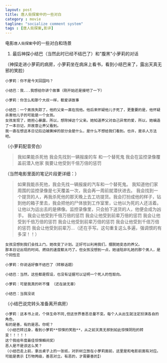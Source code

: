```yaml
---
layout: post
title: 唐人街探案中的一些对白
category : movie
tagline: "socialize comment system"
tags : [唐人街探案,影评]
---
```


电影`唐人街探案`中的一些对白和场景

1. 最后神探小结巴（当然此时已经不结巴了）和"腹黑"小萝莉的对话

（神探走进小萝莉的病房，小萝莉坐在病床上看书，看到小结巴来了，露出天真无邪的笑脸）
```
小萝莉：你不是今天回国吗？
```
```
小结巴：我...我想给你讲个故事（刚开始还是接吧了一下）
```
```
小萝莉：你怎么和那个大叔一样，都爱讲故事
```
```
小结巴：一个男孩失踪了，他的父亲一直在找他。他后来怀疑他儿子死了，更重要的是，他怀疑杀害他儿子的可能是一个女孩。  
女孩发现了，她担心暴露，所以，想除掉这个父亲。她知道养父对自己异常的爱，所以，她编造了一本日记，并故意让养父看到。  
我一直在想这本日记后边被撕掉的部分会是什么，是什么不想给我们看到。也许，是杀人方法吧。
```
（小萝莉配音旁白）
>我如果能杀死他 
>我会先找到一辆报废的车 
>和一个替死鬼 
>我会在监控录像覆盖前潜入他家 
>我要让他受到千倍万倍的惩罚 

（当然电影里面的笔记片段更详细：）
>  如果我能杀死他，我会先找一辆报废的汽车和一个替死鬼。 
>  我知道他们家周围的监控录像是七天覆盖一次，我会再一周前就潜伏进去。 
>  我会找到一个提货的人，再我杀死他的那天晚上去工坊提货。我会打扮成他的样子，钻到他的箱子里去，我会把他的尸体放到工作室里，让他以为死的人还活着。 
>  让他以为运出去的是佛像。监控录像里，只会拍下送货的人，他便会成为凶手。 
>  我会让他受到千倍万倍的惩罚 
>  我会让他受到前辈万倍的惩罚 
>  我会让他受到千倍万倍的惩罚 
>  我会让他受到前辈万倍的惩罚 
>  我会让他受到千倍万倍的惩罚 
>  我会让他受到前辈万...（还在手写。这句重复这么多遍，强调恨的有多深！！）

```
女孩没想到我们会找上门，她改变了计划。正好可以利用我们，摆脱她变态的养父。  
那本日记出现的时间、燃烧的速度都太巧了。但女孩没想到一点，她诬陷非礼她的那个男人，是个同性恋
```
```
小萝莉：你说话好像不结巴了（转移话题）
```
```
小结巴：当然，这些都是假设，也没有证据可以证明一个死人的性取向。
```
```
小萝莉：可是我真的听不懂 （还在装无辜）
```
```
小结巴：当我没说
```
（小结巴说完转头准备离开病房）
```
小萝莉：这本书上说，个体生命不同,但这世界善恶总量不变。每个人从出生就注定扮演各自的角色，  
有的是善，有的是恶。你呢？
（小结巴转过身，看到小萝莉**惊悚的笑脸**，从之前天真无邪到如此惊悚阴险的转变！！！！！  
这个我给年度最佳惊悚瞬间奖）
恶人是不是该这么笑？
（小结巴走上前，拿出桌子上的一张纸，对折树立放在小萝莉面前，这里是和电影前面有对应。  
可能是表示【万物两级，善恶对立。有恶的，才需要善的】）
```
